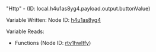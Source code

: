 "Http" - (ID: local.h4u1as8yg4.payload.output.buttonValue)

Variable Written:
Node ID: [h4u1as8yg4](../nodes/h4u1as8yg4.md)

Variable Reads:
* Functions (Node ID: [rtv1hwltfy](../nodes/rtv1hwltfy.md))
